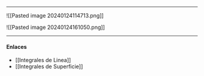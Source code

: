 
---

![[Pasted image 20240124114713.png]]


![[Pasted image 20240124161050.png]]

---
#### Enlaces
- [[Integrales de Linea]]
- [[Integrales de Superficie]]